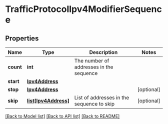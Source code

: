 # TrafficProtocolIpv4ModifierSequence

## Properties
Name | Type | Description | Notes
------------ | ------------- | ------------- | -------------
**count** | **int** | The number of addresses in the sequence | 
**start** | [**Ipv4Address**](Ipv4Address.md) |  | 
**stop** | [**Ipv4Address**](Ipv4Address.md) |  | [optional] 
**skip** | [**list[Ipv4Address]**](Ipv4Address.md) | List of addresses in the sequence to skip | [optional] 

[[Back to Model list]](../README.md#documentation-for-models) [[Back to API list]](../README.md#documentation-for-api-endpoints) [[Back to README]](../README.md)


